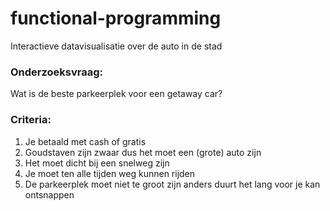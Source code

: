 # functional-programming
Interactieve datavisualisatie over de auto in de stad

### Onderzoeksvraag:
Wat is de beste parkeerplek voor een getaway car?

### Criteria:
1. Je betaald met cash of gratis
2. Goudstaven zijn zwaar dus het moet een (grote) auto zijn
3. Het moet dicht bij een snelweg zijn
4. Je moet ten alle tijden weg kunnen rijden
5. De parkeerplek moet niet te groot zijn anders duurt het lang voor je kan ontsnappen
